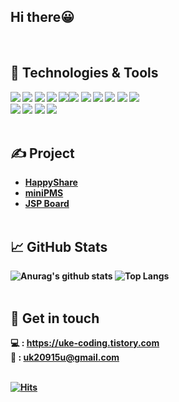 <h2><b>Hi there😀</h2><br/>

## 🔧 Technologies & Tools
<img src="https://img.shields.io/badge/Java-007396?style=flat-square&logo=Java&logoColor=white"/> <img src="https://img.shields.io/badge/JSP-67A4AC?style=flat-square&logo=Java&logoColor=white"/> <img src="https://img.shields.io/badge/Bootstrap-7952B3?style=flat-square&logo=Bootstrap&logoColor=white"/> <img src="https://img.shields.io/badge/MariaDB-003545?style=flat-square&logo=MariaDB&logoColor=white"/> <img src="https://img.shields.io/badge/Apache Tomcat-F8DC75?style=flat-square&logo=Apache Tomcat&logoColor=white"/><img src="https://img.shields.io/badge/MySQL-4479A1?style=flat-square&logo=MySQL&logoColor=white"/> <img src="https://img.shields.io/badge/Node.js-339933?style=flat-square&logo=Node.js&logoColor=white"/> <img src="https://img.shields.io/badge/HTML5-E34F26?style=flat-square&logo=HTML5&logoColor=white"/> <img src="https://img.shields.io/badge/CSS3-1572B6?style=flat-square&logo=CSS3&logoColor=white"/> <img src="https://img.shields.io/badge/JavaScript-F7DF1E?style=flat-square&logo=JavaScript&logoColor=white"/> <img src="https://img.shields.io/badge/jQuery-0769AD?style=flat-square&logo=jQuery&logoColor=white"/> <br/>
<img src="https://img.shields.io/badge/Eclipse IDE-2C2255?style=flat-square&logo=Eclipse IDE&logoColor=white"/>
<img src="https://img.shields.io/badge/Visual Studio Code-007ACC?style=flat-square&logo=Visual Studio Code&logoColor=white"/>
<img src="https://img.shields.io/badge/Gradle-02303A?style=flat-square&logo=Gradle&logoColor=white"/>
<img src="https://img.shields.io/badge/npm-CB3837?style=flat-square&logo=npm&logoColor=white"/>
<br/><br/>

## ✍ Project
- [HappyShare](https://github.com/wejunguk/happy-share)
- [miniPMS](https://github.com/wejunguk/uk2_study/tree/main/mini-pms)
- [JSP Board](https://github.com/wejunguk/uk2_study/tree/main/BBS/src/main)
<br/><br/>

## &#x1f4c8; GitHub Stats
![Anurag's github stats](https://github-readme-stats.vercel.app/api?username=wejunguk&show_icons=true&hide=contribs,prs&cache_seconds=86400&theme=swift)
![Top Langs](https://github-readme-stats.vercel.app/api/top-langs/?username=wejunguk&layout=compact&theme=swift)
<br/><br/>

## 📌 Get in touch
💻 : https://uke-coding.tistory.com <br/>
💌 : uk20915u@gmail.com
<br/><br/>

[![Hits](https://hits.seeyoufarm.com/api/count/incr/badge.svg?url=https%3A%2F%2Fgithub.com%2Fwejunguk&count_bg=%2327DCC3&title_bg=%23555555&icon=&icon_color=%23E7E7E7&title=hits&edge_flat=false)](https://hits.seeyoufarm.com)
